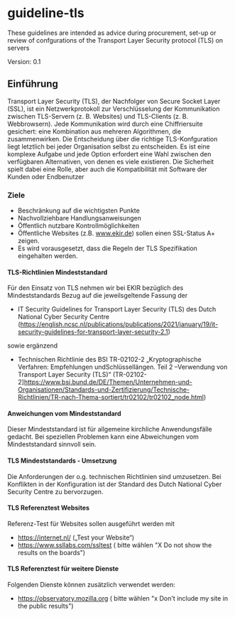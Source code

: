 # guideline-tls
These guidelines are intended as advice during procurement, set-up or review of confgurations of the Transport Layer Security protocol (TLS) on servers

Version: 0.1

## Einführung

Transport Layer Security (TLS), der Nachfolger von Secure Socket Layer (SSL), ist ein Netzwerkprotokoll zur Verschlüsselung der Kommunikation zwischen TLS-Servern (z. B. Websites) und TLS-Clients (z. B. Webbrowsern). Jede Kommunikation wird durch eine Chiffriersuite gesichert: eine Kombination aus mehreren Algorithmen, die zusammenwirken. Die Entscheidung über die richtige TLS-Konfguration liegt letztlich bei jeder Organisation selbst zu entscheiden. Es ist eine komplexe Aufgabe und jede Option erfordert eine Wahl zwischen den verfügbaren Alternativen, von denen es viele existieren. Die Sicherheit spielt dabei eine Rolle, aber auch die Kompatibilität mit Software der Kunden oder Endbenutzer

### Ziele 
- Beschränkung auf die wichtigsten Punkte
- Nachvollziehbare Handlungsanweisungen
- Öffentlich nutzbare Kontrollmöglichkeiten
- Öffentliche Websites (z.B. www.ekir.de) sollen einen SSL-Status A+ zeigen.
- Es wird vorausgesetzt, dass die Regeln der TLS Spezifikation eingehalten werden.

#### TLS-Richtlinien Mindeststandard
Für den Einsatz von TLS nehmen wir bei EKIR bezüglich des Mindeststandards Bezug auf die jeweilsgeltende Fassung der

- IT Security Guidelines for Transport Layer Security (TLS) des Dutch National Cyber Security Centre (https://english.ncsc.nl/publications/publications/2021/january/19/it-security-guidelines-for-transport-layer-security-2.1)

sowie ergänzend

- Technischen Richtlinie des BSI TR-02102-2 „Kryptographische Verfahren: Empfehlungen undSchlüssellängen. Teil 2 –Verwendung von Transport Layer Security (TLS)“ (TR-02102-2]https://www.bsi.bund.de/DE/Themen/Unternehmen-und-Organisationen/Standards-und-Zertifizierung/Technische-Richtlinien/TR-nach-Thema-sortiert/tr02102/tr02102_node.html)

#### Anweichungen vom Mindeststandard
Dieser Mindeststandard ist für allgemeine kirchliche Anwendungsfälle gedacht. Bei speziellen Problemen kann eine Abweichungen vom Mindeststandard sinnvoll sein.

#### TLS Mindeststandards - Umsetzung
Die Anforderungen der o.g. technischen Richtlinien sind umzusetzen. Bei Konflikten in der Konfiguration ist der Standard des Dutch National Cyber Security Centre zu bervorzugen.

#### TLS Referenztest Websites
Referenz-Test für Websites sollen ausgeführt werden mit 
- https://internet.nl/  („Test your Website“)
- https://www.ssllabs.com/ssltest ( bitte wählen "X Do not show the results on the boards")

#### TLS Referenztest für weitere Dienste
Folgenden Dienste können zusätzlich verwendet werden:
- https://observatory.mozilla.org ( bitte wählen "x Don't include my site in the public results")
